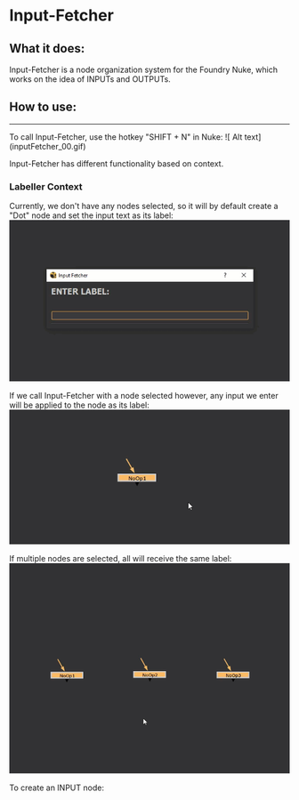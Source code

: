 # Input-Fetcher

## What it does:

Input-Fetcher is a node organization system for the Foundry Nuke, which works on the idea of INPUTs and OUTPUTs.
<br>


## How to use:
<HR></HR>
To call Input-Fetcher, use the hotkey "SHIFT + N" in Nuke:
![ Alt text](inputFetcher_00.gif)


Input-Fetcher has different functionality based on context.

### Labeller Context



Currently, we don't have any nodes selected, so it will by default create a "Dot" node and set the input text as its label:
![ Alt text](inputFetcher_01.gif)

If we call Input-Fetcher with a node selected however, any input we enter will be applied to the node as its label:
![ Alt text](inputFetcher_02.gif)

If multiple nodes are selected, all will receive the same label:
![ Alt text](inputFetcher_03.gif)


To create an INPUT node: